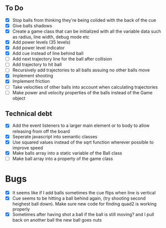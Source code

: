 ## To Do
- [x] Stop balls from thinking they're being colided with the back of the cue
- [x] Give balls shadows
- [x] Create a game class that can be initialized with all the variable data such as radius, line width, debug mode etc
- [x] Add power levels (35 levels)
- [x] Add power level indicator
- [x] Add cue instead of line behind ball
- [ ] Add next trajectory line for the ball after collision
- [ ] Add trajectory to hit ball
- [ ] Recursively add trajectories to all balls assuing no other balls move
- [x] Implement shooting
- [x] Implement friction
- [ ] Take velocities of other balls into account when calculating trajectories
- [ ] Make power and velocity properties of the balls instead of the Game object

## Technical debt
- [x] Add the event listeners to a larger main element or to body to allow releasing from off the board
- [x] Seperate javascript into semantic classes
- [x] Use squared values instead of the sqrt function wherever possible to improve speed
- [x] Make balls array into a static variable of the Ball class
- [ ] Make ball array into a property of the game class

# Bugs
- [x] It seems like if I add balls sometimes the cue flips when line is vertical
- [x] Cue seems to be hitting a ball behind again, (try shooting second heighest ball down). Make sure new code for finding quad2 is working properly
- [x] Sometimes after having shot a ball if the ball is still moving? and I pull back on another ball the new ball goes nuts